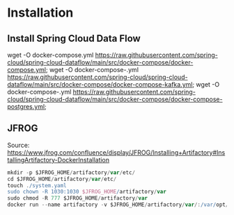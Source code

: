 # Installation
## Install Spring Cloud Data Flow
wget -O docker-compose.yml https://raw.githubusercontent.com/spring-cloud/spring-cloud-dataflow/main/src/docker-compose/docker-compose.yml;
wget -O docker-compose-<broker>.yml https://raw.githubusercontent.com/spring-cloud/spring-cloud-dataflow/main/src/docker-compose/docker-compose-kafka.yml;
wget -O docker-compose-<database>.yml https://raw.githubusercontent.com/spring-cloud/spring-cloud-dataflow/main/src/docker-compose/docker-compose-postgres.yml;

## JFROG
Source: https://www.jfrog.com/confluence/display/JFROG/Installing+Artifactory#InstallingArtifactory-DockerInstallation

```groovy
mkdir -p $JFROG_HOME/artifactory/var/etc/
cd $JFROG_HOME/artifactory/var/etc/
touch ./system.yaml
sudo chown -R 1030:1030 $JFROG_HOME/artifactory/var
sudo chmod -R 777 $JFROG_HOME/artifactory/var
docker run --name artifactory -v $JFROG_HOME/artifactory/var/:/var/opt/jfrog/artifactory -d -p 8081:8081 -p 8082:8082 releases-docker.jfrog.io/jfrog/artifactory-oss:latest
```